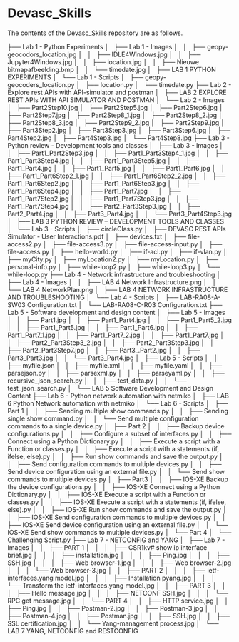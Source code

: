 # Devasc_Skills

The contents of the Devasc_Skills repository are as follows.

├── Lab 1 - Python Experiments
│   ├── Lab 1 - Images
│   │   ├── geopy-geocodors_location.jpg
│   │   ├── IDLE4Windows.jpg
│   │   ├── Jupyter4Windows.jpg
│   │   ├── location.jpg
│   │   ├── Nieuwe bitmapafbeelding.bmp
│   │   └── timedate.jpg
│   ├── LAB 1 PYTHON EXPERIMENTS
│   └── Lab 1 - Scripts
│       ├── geopy-geocoders_location.py
│       ├── location.py
│       └── timedate.py
├── Lab 2 - Explore rest APIs with API-simulator and postman
│   ├── LAB 2  EXPLORE REST APIs WITH API SIMULATOR AND POSTMAN
│   └── Lab 2 - Images
│       ├── Part2Step10.jpg
│       ├── Part2Step5.jpg
│       ├── Part2Step6.jpg
│       ├── Part2Step7.jpg
│       ├── Part2Step8_1.jpg
│       ├── Part2Step8_2.jpg
│       ├── Part2Step8_3.jpg
│       ├── Part2Step9_2.jpg
│       ├── Part2Step9.jpg
│       ├── Part3Step2.jpg
│       ├── Part3Step3.jpg
│       ├── Part3Step6.jpg
│       ├── Part4Step2.jpg
│       ├── Part4Step3.jpg
│       └── Part4Step8.jpg
├── Lab 3 - Python review - Development tools and classes
│   ├── Lab 3 - Images
│   │   ├── Part1_Part2Step3.jpg
│   │   ├── Part1_Part3Step4_1.jpg
│   │   ├── Part1_Part3Step4.jpg
│   │   ├── Part1_Part3Step5.jpg
│   │   ├── Part1_Part4.jpg
│   │   ├── Part1_Part5.jpg
│   │   ├── Part1_Part6.jpg
│   │   ├── Part1_Part6Step2_1.jpg
│   │   ├── Part1_Part6Step2_2.jpg
│   │   ├── Part1_Part6Step2.jpg
│   │   ├── Part1_Part6Step3.jpg
│   │   ├── Part1_Part6Step4.jpg
│   │   ├── Part1_Part7.jpg
│   │   ├── Part1_Part7Step2.jpg
│   │   ├── Part1_Part7Step3.jpg
│   │   ├── Part1_Part7Step4.jpg
│   │   ├── Part2_Part3Step3.jpg
│   │   ├── Part2_Part4.jpg
│   │   ├── Part3_Part4.jpg
│   │   └── Part3_Part4Step3.jpg
│   ├── LAB 3 PYTHON REVIEW – DEVELOPMENT TOOLS AND CLASSES
│   └── Lab 3 - Scripts
│       ├── circleClass.py
│       ├── DEVASC REST APIs Simulator - User Interactions.pdf
│       ├── devices.txt
│       ├── file-access2.py
│       ├── file-access3.py
│       ├── file-access-input.py
│       ├── file-access.py
│       ├── hello-world.py
│       ├── if-acl.py
│       ├── if-vlan.py
│       ├── myCity.py
│       ├── myLocation2.py
│       ├── myLocation.py
│       ├── personal-info.py
│       ├── while-loop2.py
│       ├── while-loop3.py
│       └── while-loop.py
├── Lab 4 - Network infrastructure and troubleshooting
│   ├── Lab 4 - Images
│   │   ├── LAB 4 Network Infrastructure.png
│   │   └── LAB 4 NetworkPlan.png
│   ├── LAB 4 NETWORK INFRASTRUCTURE AND TROUBLESHOOTING
│   └── Lab 4 - Scripts
│       ├── LAB-RA08-A-SW03 Configuration.txt
│       └── LAB-RA08-C-R03 Configuration.txt
├── Lab 5 - Software development and design content
│   ├── Lab 5 - Images
│   │   ├── Part1.jpg
│   │   ├── Part1_Part4.jpg
│   │   ├── Part1_Part5_2.jpg
│   │   ├── Part1_Part5.jpg
│   │   ├── Part1_Part6.jpg
│   │   ├── Part1_Part7_1.jpg
│   │   ├── Part1_Part7_2.jpg
│   │   ├── Part1_Part7.jpg
│   │   ├── Part2_Part3Step3_2.jpg
│   │   ├── Part2_Part3Step3.jpg
│   │   ├── Part2_Part3Step7.jpg
│   │   ├── Part3_.Part2.jpg
│   │   ├── Part3_Part3.jpg
│   │   └── Part3_Part4.jpg
│   ├── Lab 5 - Scripts
│   │   ├── myfile.json
│   │   ├── myfile.xml
│   │   ├── myfile.yaml
│   │   ├── parsejson.py
│   │   ├── parsexml.py
│   │   ├── parseyaml.py
│   │   ├── recursive_json_search.py
│   │   ├── test_data.py
│   │   └── test_json_search.py
│   └── LAB 5 Software Development and Design Content
├── Lab 6 - Python network automation with netmiko
│   ├── LAB 6 Python Network automation with netmiko
│   └── Lab 6 - Scripts
│       ├── Part 1
│       │   ├── Sending multiple show commands.py
│       │   ├── Sending single show command.py
│       │   └── Send multiple configuration commands to a single device.py
│       ├── Part 2
│       │   ├── Backup device configurations.py
│       │   ├── Configure a subset of interfaces.py
│       │   ├──  Connect using a Python Dictionary.py
│       │   ├── Execute a script with a Function or classes.py
│       │   ├── Execute a script with a statements (if, ifelse, else).py
│       │   ├── Run show commands and save the output.py
│       │   ├── Send configuration commands to multiple devices.py
│       │   ├── Send device configuration using an external file.py
│       │   └── Send show commands to multiple devices.py
│       ├── Part3
│       │   ├── IOS-XE  Backup the device configurations.py
│       │   ├── IOS-XE   Connect using a Python Dictionary.py
│       │   ├── IOS-XE  Execute a script with a Function or classes.py
│       │   ├── IOS-XE   Execute a script with a statements (if, ifelse, else).py
│       │   ├── IOS-XE Run show commands and save the output.py
│       │   ├── IOS-XE Send configuration commands to multiple devices.py
│       │   ├── IOS-XE   Send device configuration using an external file.py
│       │   └── IOS-XE Send show commands to multiple devices.py
│       └── Part 4
│           └── Challenging Script.py
├── Lab 7 - NETCONFIG and YANG
│   ├── Lab 7 -  Images
│   │   ├── PART 1
│   │   │   ├── CSR1kv# show ip interface brief.jpg
│   │   │   ├── installation.jpg
│   │   │   ├── Ping.jpg
│   │   │   ├── SSH.jpg
│   │   │   ├── Web browser-1.jpg
│   │   │   ├── Web browser-2.jpg
│   │   │   └── Web browser-3.jpg
│   │   ├── PART 2
│   │   │   ├── ietf-interfaces.yang model.jpg
│   │   │   ├── Installation pyang.jpg
│   │   │   └── Transform the ietf-interfaces.yang model.jpg
│   │   ├── PART 3
│   │   │   ├── Hello message.jpg
│   │   │   ├── NETCONF SSH.jpg
│   │   │   └── RPC get message.jpg
│   │   └── PART 4
│   │       ├── HTTP service.jpg
│   │       ├── Ping.jpg
│   │       ├── Postman-2.jpg
│   │       ├── Postman-3.jpg
│   │       ├── Postman-4.jpg
│   │       ├── Postman.jpg
│   │       ├── SSH.jpg
│   │       ├── SSL certification.jpg
│   │       └── Yang-management process.jpg
│   └── LAB 7 YANG, NETCONFIG and RESTCONFIG
